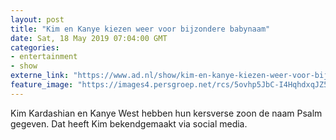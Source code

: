 ```yaml
---
layout: post
title: "Kim en Kanye kiezen weer voor bijzondere babynaam"
date: Sat, 18 May 2019 07:04:00 GMT
categories: 
- entertainment 
- show 
externe_link: "https://www.ad.nl/show/kim-en-kanye-kiezen-weer-voor-bijzondere-babynaam~ae9295b5/"
feature_image: "https://images4.persgroep.net/rcs/5ovhp5JbC-I4HqhdxqJZ5J-o4ZA/diocontent/147876357/_fitwidth/400/?appId=21791a8992982cd8da851550a453bd7f&quality=0.7"
---
```


Kim Kardashian en Kanye West hebben hun kersverse zoon de naam Psalm gegeven. Dat heeft Kim bekendgemaakt via social media.
